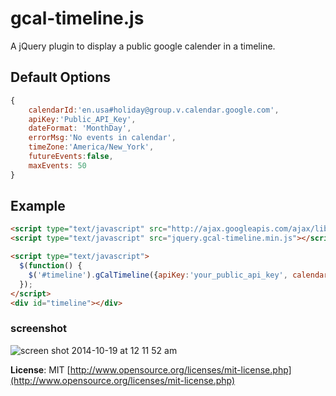 gcal-timeline.js
=========================

A jQuery plugin to display a public google calender in a timeline.

## Default Options
```js
{
	calendarId:'en.usa#holiday@group.v.calendar.google.com',
	apiKey:'Public_API_Key',
	dateFormat: 'MonthDay',
	errorMsg:'No events in calendar',
	timeZone:'America/New_York',
	futureEvents:false,
	maxEvents: 50
}
```

## Example

```html
<script type="text/javascript" src="http://ajax.googleapis.com/ajax/libs/jquery/1.11.1/jquery.min.js"></script>
<script type="text/javascript" src="jquery.gcal-timeline.min.js"></script>

<script type="text/javascript">
  $(function() {
    $('#timeline').gCalTimeline({apiKey:'your_public_api_key', calendarId:'your.public.calendar@group.v.calendar.google.com'});
  });
</script>
<div id="timeline"></div>
```
### screenshot

![screen shot 2014-10-19 at 12 11 52 am](https://cloud.githubusercontent.com/assets/425966/4692028/23072ffa-5746-11e4-83db-2f48ad9154f0.png)


**License**: MIT [http://www.opensource.org/licenses/mit-license.php](http://www.opensource.org/licenses/mit-license.php)
